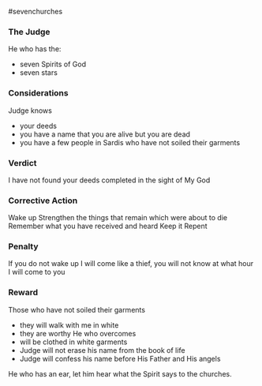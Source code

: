 #sevenchurches

### The Judge
He who has the:
- seven Spirits of God
- seven stars

### Considerations
Judge knows
- your deeds
- you have a name that you are alive but you are dead
- you have a few people in Sardis who have not soiled their garments

### Verdict
I have not found your deeds completed in the sight of My God
### Corrective Action
Wake up
Strengthen the things that remain which were about to die
Remember what you have received and heard
Keep it
Repent

### Penalty
If you do not wake up I will come like a thief, you will not know at what hour I will come to you

### Reward
Those who have not soiled their garments
- they will walk with me in white
- they are worthy
He who overcomes
- will be clothed in white garments
- Judge will not erase his name from the book of life
- Judge will confess his name before His Father and His angels

He who has an ear, let him hear what the Spirit says to the churches.